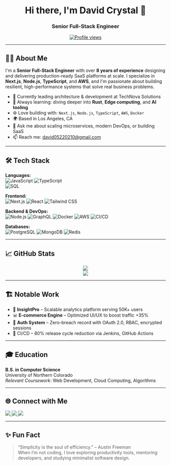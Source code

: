 <h1 align="center">Hi there, I'm David Crystal 👋</h1>
<h3 align="center">Senior Full-Stack Engineer </h3>

<p align="center">
  <a href="https://github.com/david-star-0210">
    <img src="https://komarev.com/ghpvc/?username=david-star-0210&label=Profile%20views&color=0e75b6&style=flat" alt="Profile views" />
  </a>
</p>

---

## 🧑‍💻 About Me

I'm a **Senior Full-Stack Engineer** with over **8 years of experience** designing and delivering production-ready SaaS platforms at scale. I specialize in **Next.js**, **Node.js**, **TypeScript**, and **AWS**, and I'm passionate about building resilient, high-performance systems that solve real business problems.

- 🔭 Currently leading architecture & development at TechNova Solutions  
- 🧠 Always learning: diving deeper into **Rust**, **Edge computing**, and **AI tooling**  
- ⚙️ Love building with: `Next.js`, `Node.js`, `TypeScript`, `AWS`, `Docker`  
- 🌍 Based in Los Angeles, CA  
- 💬 Ask me about scaling microservices, modern DevOps, or building SaaS  
- 📫 Reach me: [david05220210@gmail.com](mailto:david05220210@gmail.com)

---

## 🛠️ Tech Stack

**Languages:**  
![JavaScript](https://img.shields.io/badge/-JavaScript-black?style=flat-square&logo=javascript) 
![TypeScript](https://img.shields.io/badge/-TypeScript-black?style=flat-square&logo=typescript)  
![SQL](https://img.shields.io/badge/-SQL-black?style=flat-square&logo=postgresql)

**Frontend:**  
![Next.js](https://img.shields.io/badge/-Next.js-black?style=flat-square&logo=next.js)
![React](https://img.shields.io/badge/-React-black?style=flat-square&logo=react)
![Tailwind CSS](https://img.shields.io/badge/-TailwindCSS-black?style=flat-square&logo=tailwind-css)

**Backend & DevOps:**  
![Node.js](https://img.shields.io/badge/-Node.js-black?style=flat-square&logo=node.js)
![GraphQL](https://img.shields.io/badge/-GraphQL-black?style=flat-square&logo=graphql)
![Docker](https://img.shields.io/badge/-Docker-black?style=flat-square&logo=docker)
![AWS](https://img.shields.io/badge/-AWS-black?style=flat-square&logo=amazon-aws)
![CI/CD](https://img.shields.io/badge/-CI/CD-black?style=flat-square&logo=githubactions)

**Databases:**  
![PostgreSQL](https://img.shields.io/badge/-PostgreSQL-black?style=flat-square&logo=postgresql)
![MongoDB](https://img.shields.io/badge/-MongoDB-black?style=flat-square&logo=mongodb)
![Redis](https://img.shields.io/badge/-Redis-black?style=flat-square&logo=redis)

---

## 📈 GitHub Stats

<p align="center">
  <img src="https://github-readme-stats.vercel.app/api?username=david-star-0210&show_icons=true&theme=tokyonight" />
  <br />
  <img src="https://github-readme-streak-stats.herokuapp.com/?user=david-star-0210&theme=tokyonight" />
</p>

---

## 🏗️ Notable Work

- 🧠 **InsightPro** – Scalable analytics platform serving 50K+ users  
- 📊 **E-commerce Engine** – Optimized UI/UX to boost traffic +35%  
- 🔐 **Auth System** – Zero-breach record with OAuth 2.0, RBAC, encrypted sessions  
- 🧪 CI/CD – 80% release cycle reduction via Jenkins, GitHub Actions

---

## 🎓 Education

**B.S. in Computer Science**  
University of Northern Colorado  
*Relevant Coursework:* Web Development, Cloud Computing, Algorithms

---

## 🌐 Connect with Me

<p align="left">
  <a href="mailto:david05220210@gmail.com">
    <img src="https://img.shields.io/badge/Gmail-D14836?style=flat-square&logo=gmail&logoColor=white" />
  </a>
  <a href="https://linkedin.com/in/david-crystal" target="_blank">
    <img src="https://img.shields.io/badge/-LinkedIn-blue?style=flat-square&logo=linkedin" />
  </a>
  <a href="https://github.com/david-star-0210" target="_blank">
    <img src="https://img.shields.io/badge/-GitHub-black?style=flat-square&logo=github" />
  </a>
</p>

---

## ✨ Fun Fact

> “Simplicity is the soul of efficiency.” – Austin Freeman  
When I’m not coding, I love exploring productivity tools, mentoring developers, and studying minimalist software design.

